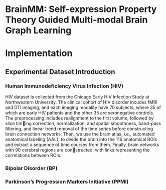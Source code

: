 # BrainMM: Self-expression Property Theory Guided Multi-modal Brain Graph Learning

# Implementation
## Experimental Dataset Introduction
### Human Immunodeficiency Virus Infection (HIV)
HIV dataset is collected from the Chicago Early HIV Infection Study at Northwestern University. The clinical cohort of HIV disorder incudes fMRI and DTI imaging, and each imaging modality have 70 subjects, where 35 of which are early HIV patients and the other 35 are seronegative controls. The preprocessing includes realignment to the first volume, followed by slice timing correction, normalization, and spatial smoothness, band-pass filtering, and linear trend removal of the time series before constructing brain connection networks. Then, we use the brain atlas, i.e., automated anatomical labeling (AAL), to divide the brain into the 116 anatomical ROIs and extract a sequence of time courses from them. Finally, brain networks with 90 cerebral regions are constructed, with links representing the correlations between ROIs.
### Bipolar Disorder (BP)

### Parkinson’s Progression Markers Initiative (PPMI)

